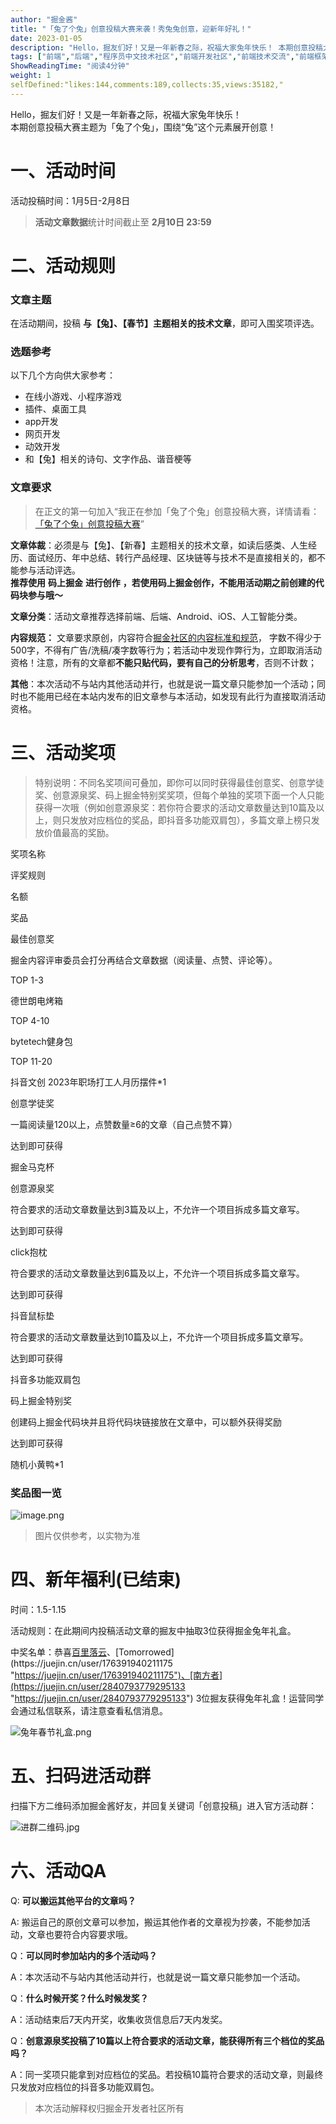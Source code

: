 ```yaml
---
author: "掘金酱"
title: "「兔了个兔」创意投稿大赛来袭！秀兔兔创意，迎新年好礼！"
date: 2023-01-05
description: "Hello，掘友们好！又是一年新春之际，祝福大家兔年快乐！ 本期创意投稿大赛主题为「兔了个兔」，围绕“兔”这个元素展开创意！"
tags: ["前端","后端","程序员中文技术社区","前端开发社区","前端技术交流","前端框架教程","JavaScript 学习资源","CSS 技巧与最佳实践","HTML5 最新动态","前端工程师职业发展","开源前端项目","前端技术趋势"]
ShowReadingTime: "阅读4分钟"
weight: 1
selfDefined:"likes:144,comments:189,collects:35,views:35182,"
---
```

Hello，掘友们好！又是一年新春之际，祝福大家兔年快乐！  
本期创意投稿大赛主题为「兔了个兔」，围绕“兔”这个元素展开创意！

一、活动时间
======

活动投稿时间：1月5日-2月8日

> **活动文章数据**统计时间截止至 **2月10日 23:59**

二、活动规则
======

### 文章主题

在活动期间，投稿 **与【兔】、【春节】主题相关的技术文章**，即可入围奖项评选。

### 选题参考

以下几个方向供大家参考：

*   在线小游戏、小程序游戏
*   插件、桌面工具
*   app开发
*   网页开发
*   动效开发
*   和【兔】相关的诗句、文字作品、谐音梗等

### 文章要求

> 在正文的第一句加入“我正在参加「兔了个兔」创意投稿大赛，详情请看：[「兔了个兔」创意投稿大赛](https://juejin.cn/post/7185104994801025061 "https://juejin.cn/post/7185104994801025061")”

**文章体裁**：必须是与【兔】、【新春】主题相关的技术文章，如读后感类、人生经历、面试经历、年中总结、转行产品经理、区块链等与技术不是直接相关的，都不能参与活动评选。  
**推荐使用** **码上掘金** **进行创作** **，若使用码上掘金创作，不能用活动期之前创建的代码块参与哦～**

**文章分类**：活动文章推荐选择前端、后端、Android、iOS、人工智能分类。

**内容规范：** 文章要求原创，内容符合[掘金社区的内容标准和规范](https://juejin.cn/book/6844733795329900551/section/6844733795380232199 "https://juejin.cn/book/6844733795329900551/section/6844733795380232199")， 字数不得少于500字，不得有广告/洗稿/凑字数等行为；若活动中发现作弊行为，立即取消活动资格！注意，所有的文章都**不能只贴代码，要有自己的分析思考**，否则不计数；

**其他**：本次活动不与站内其他活动并行，也就是说一篇文章只能参加一个活动；同时也不能用已经在本站内发布的旧文章参与本活动，如发现有此行为直接取消活动资格。

三、活动奖项
======

> 特别说明：不同名奖项间可叠加，即你可以同时获得最佳创意奖、创意学徒奖、创意源泉奖、码上掘金特别奖奖项，但每个单独的奖项下面一个人只能获得一次哦（例如创意源泉奖：若你符合要求的活动文章数量达到10篇及以上，则只发放对应档位的奖品，即抖音多功能双肩包），多篇文章上榜只发放价值最高的奖励。

奖项名称

评奖规则

名额

奖品

最佳创意奖

掘金内容评审委员会打分再结合文章数据（阅读量、点赞、评论等）。

TOP 1-3

德世朗电烤箱

TOP 4-10

bytetech健身包

TOP 11-20

抖音文创 2023年职场打工人月历摆件\*1

创意学徒奖

一篇阅读量120以上，点赞数量≥6的文章（自己点赞不算）

达到即可获得

掘金马克杯

创意源泉奖

符合要求的活动文章数量达到3篇及以上，不允许一个项目拆成多篇文章写。

达到即可获得

click抱枕

符合要求的活动文章数量达到6篇及以上，不允许一个项目拆成多篇文章写。

达到即可获得

抖音鼠标垫

符合要求的活动文章数量达到10篇及以上，不允许一个项目拆成多篇文章写。

达到即可获得

抖音多功能双肩包

码上掘金特别奖

创建码上掘金代码块并且将代码块链接放在文章中，可以额外获得奖励

达到即可获得

随机小黄鸭\*1

### 奖品图一览

![image.png](/images/jueJin/f829426a2c994f0.png)

> 图片仅供参考，以实物为准

四、新年福利(已结束)
===========

时间：1.5-1.15

活动规则：在此期间内投稿活动文章的掘友中抽取3位获得掘金兔年礼盒。

中奖名单：恭喜[百里落云](https://juejin.cn/user/3843548383296686 "https://juejin.cn/user/3843548383296686")、[Tomorrowed](https://juejin.cn/user/176391940211175 "https://juejin.cn/user/176391940211175")、[南方者](https://juejin.cn/user/2840793779295133 "https://juejin.cn/user/2840793779295133") 3位掘友获得兔年礼盒！运营同学会通过私信联系，请注意查看私信消息。

![兔年春节礼盒.png](/images/jueJin/3a2180c8f54f4fd.png)

五、扫码进活动群
========

扫描下方二维码添加掘金酱好友，并回复关键词「创意投稿」进入官方活动群：

![进群二维码.jpg](/images/jueJin/4ddfc33abaa34b3.png)

六、活动QA
======

Q: **可以搬运其他平台的文章吗？**

A: 搬运自己的原创文章可以参加，搬运其他作者的文章视为抄袭，不能参加活动，文章也要符合内容要求哦。

Q：**可以同时参加站内的多个活动吗？**

A：本次活动不与站内其他活动并行，也就是说一篇文章只能参加一个活动。

Q：**什么时候开奖？什么时候发奖？**

A：活动结束后7天内开奖，收集收货信息后7天内发奖。

Q：**创意源泉奖投稿了10篇以上符合要求的活动文章，能获得所有三个档位的奖品吗？**

A：同一奖项只能拿到对应档位的奖品。若投稿10篇符合要求的活动文章，则最终只发放对应档位的抖音多功能双肩包。

> 本次活动解释权归掘金开发者社区所有